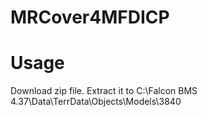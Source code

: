 # MRCover4MFDICP

# Usage

Download zip file. Extract it to C:\Falcon BMS 4.37\Data\TerrData\Objects\Models\3840
